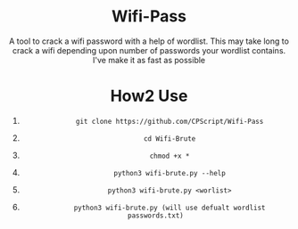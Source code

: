 <div align="center">

# Wifi-Pass
A tool to crack a wifi password with a help of wordlist. This may take long to crack a wifi depending upon number of passwords your wordlist contains. I've make it as fast as possible



# How2 Use

1.            git clone https://github.com/CPScript/Wifi-Pass
2.            cd Wifi-Brute
3.            chmod +x *
4.            python3 wifi-brute.py --help
5.            python3 wifi-brute.py <worlist>
6.            python3 wifi-brute.py (will use defualt wordlist passwords.txt)


